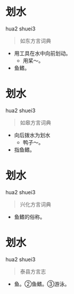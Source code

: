 # 划水
hua2 shuei3
> 如东方言词典
- 用工具在水中向前划动。
  - 用桨～。
- 鱼鳍。

# 划水
hua2 shuei3
> 如皋方言词典
- 向后拨水为划水
  - 鸭子～。
- 指鱼鳍。

# 划水
hua2 shuei3
> 兴化方言词典
- 鱼鳍的俗称。

# 划水
hua2 shuei3
> 泰县方言志
- 鱼。②鱼鳍。③游泳。

